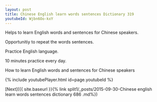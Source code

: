 ```yaml
---
layout: post
title: Chinese English learn words sentences Dictionary 319 
youtubeId: Wjbn6Oo-kxY
---
```

 
 
Helps to learn English words and sentences for Chinese speakers.

Opportunitiy to repeat the words sentences. 

Practice English language. 
 
10 minutes practice every day. 
 
How to learn English words and sentences for Chinese speakers 
 
{% include youtubePlayer.html id=page.youtubeId %}
 
 
[Next]({{ site.baseurl }}{% link  split1/_posts/2015-09-30-Chinese english learn words sentences dictionary 686 .md%})
 
